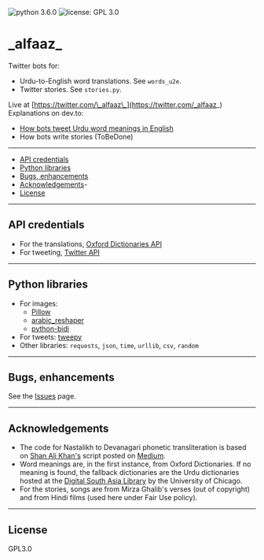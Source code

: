 ![python 3.6.0](https://img.shields.io/badge/python-3.6.0-blue.svg)  ![license: GPL 3.0](https://img.shields.io/badge/license-GPL%203.0-lightgrey.svg)  

# \_alfaaz\_

Twitter bots for:

- Urdu-to-English word translations. See `words_u2e`.
- Twitter stories. See `stories.py`.

Live at [https://twitter.com/\_alfaaz\_](https://twitter.com/_alfaaz_)
Explanations on dev.to:
-  [How bots tweet Urdu word meanings in English](https://dev.to/aninditabasu/how-bots-tweet-urdu-word-meanings-in-english)
-  How bots write stories (ToBeDone)

<hr/>

 -  [API credentials](#api-credentials)
 -  [Python libraries](#python-libraries)
 -  [Bugs, enhancements](#bugs-enhancements)
 -  [Acknowledgements](#acknowledgements)-
 -  [License](#license)

<hr/>

## API credentials

- For the translations, [Oxford Dictionaries API](https://developer.oxforddictionaries.com/documentation)
- For tweeting, [Twitter API](https://dev.twitter.com/rest/public)

<hr/>

## Python libraries

- For images:
  -  [Pillow](https://pypi.python.org/pypi/Pillow/)
  -  [arabic_reshaper](http://mpcabd.xyz/python-arabic-text-reshaper/)
  -  [python-bidi](https://pypi.python.org/pypi/python-bidi)
- For tweets: [tweepy](http://docs.tweepy.org/en/v3.5.0/index.html)
- Other libraries: `requests`, `json`, `time`, `urllib`, `csv`, `random`

<hr/>

## Bugs, enhancements

See the [Issues](https://github.com/AninditaBasu/_alfaaz_/issues) page.

<hr/>

## Acknowledgements

-  The code for Nastalikh to Devanagari phonetic transliteration is based on [Shan Ali Khan's](https://twitter.com/itsShanKhan) script posted on [Medium](https://medium.com/@itsShanKhan/transliterate-urdu-to-roman-urdu-in-python-614953b1a4d5).
-  Word meanings are, in the first instance, from Oxford Dictionaries. If no meaning is found, the fallback dictionaries are the Urdu dictionaries hosted at the [Digital South Asia Library](http://dsal.uchicago.edu/dictionaries/) by the University of Chicago.
- For the stories, songs are from Mirza Ghalib's verses (out of copyright) and from Hindi films (used here under Fair Use policy).

<hr/>

## License

GPL3.0
